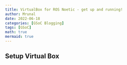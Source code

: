 ```yaml
---
title: VirtualBox for ROS Noetic - get up and running!
author: Mrunal
date: 2022-06-18 
categories: [GSoC Blogging]
tags: [GSoC]
math: true
mermaid: true
---
```


##  Setup Virtual Box
